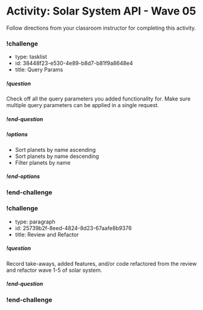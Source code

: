# Activity: Solar System API - Wave 05

Follow directions from your classroom instructor for completing this activity.


### !challenge

* type: tasklist
* id: 38448f23-e530-4e89-b8d7-b81f9a8648e4
* title: Query Params

##### !question

Check off all the query parameters you added functionality for. Make sure multiple query parameters can be applied in a single request.

##### !end-question
##### !options

* Sort planets by name ascending
* Sort planets by name descending
* Filter planets by name 

##### !end-options
### !end-challenge


### !challenge

* type: paragraph
* id: 25739b2f-8eed-4824-8d23-67aafe8b9376
* title: Review and Refactor

##### !question

Record take-aways, added features, and/or code refactored from the review and refactor wave 1-5 of solar system.

##### !end-question

### !end-challenge